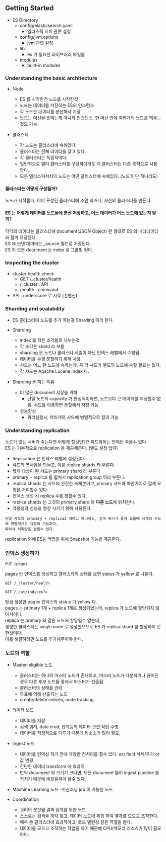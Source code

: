 ## Getting Started

- ES Directory
    - config/elasticsearch.yaml
        - 엘라스틱 서치 관련 설정
    - config/jvm.options
        - jvm 관련 설정
    - lib
        - es 가 필요한 라이브러리 파일들
    - modules
        - built-in modules
     
### Understanding the basic architecture

- Node
    - ES 를 시작한건 노드를 시작한것 
    - 노드는 데이터를 저장하는 ES의 인스턴스
    - 각 노드는 데이터를 분산해서 저장 
    - 노드는 머신을 뜻하는게 아니라 인스턴스. 한 머신 안에 여러개의 노드를 띄우는 것도 가능 

- 클러스터
    - 각 노드는 클러스터에 속해있다.
    - 클러스터는 전체 데이터를 갖고 있다.
    - 각 클러스터는 독립적이다.
    - 일반적으로 멀티 클러스터를 구성하더라도 각 클러스터는 다른 목적으로 사용한다.
    - 모든 엘라스틱서치의 노드는 어떤 클러스터에 속해있다. (노드가 단 하나라도)

#### 클러스터는 어떻게 구성될까?

노드가 시작될때, 이미 구성된 클러스터에 조인 하거나, 자신의 클러스터를 만든다.

#### ES 는 어떻게 데이터를 노드들에 분산 저장하고, 어느 데이터가 어느 노드에 있는지 알까?

각각의 데이터는 클러스터에 document(JSON Object) 란 형태로 ES 의 메타데이터와 함께 저장된다.  
ES 에 보낸 데이터는 _source 필드로 저장된다.  
ES 의 모든 document 는 index 로 그룹핑 된다.  

### Inspecting the cluster

- cluster health check
    - GET /_cluster/health
    - /_cluster : API
    - /health : command
- API : underscore 로 시작 (컨벤션)

### Sharding and scalability

- ES 클러스터에 노드를 추가 하는걸 Sharding 이라 한다.  

- Sharding
    - index 를 작은 조각들로 나누는것 
    - 각 조각은 shard 라 부름
    - sharding 은 노드나 클러스터 레벨이 아닌 인덱스 레벨에서 수행됨. 
    - 데이터를 수평 분할하기 위해 사용 
    - 샤드는 어느 한 노드에 속하는데, 꼭 각 샤드가 별도의 노드에 속할 필요는 없다.
    - 각 샤드는 Apache Lucene index 다.
    
- Sharding 을 하는 이유
    - 더 많은 document 저장을 위해
        - 단일 노드의 capacity 가 한정적이라면, 노드보다 큰 데이터를 저장할수 없음. 샤드를 이용하면 분할해서 저장 가능
    - 성능향상
        - 쿼리실행시, 여러개의 샤드에 병렬적으로 질의 가능 


### Understanding replication

노드가 있는 서버가 죽는다면 어떻게 할것인가? 하드웨어는 언제든 죽을수 있다..  
ES 는 기본적으로 replication 을 제공해준다. (별도 설정 없이) 

- Replication 은 인덱스 레벨에 설정된다. 
- 샤드의 복사본을 만들고, 이를 replica shards 라 부른다.  
- 복제 대상이 된 샤드는 primary shard 라 부른다
- primary + replica 를 합쳐서 replication group 이라 부른다.
- replica shards 는 샤드의 완전한 복제본이고, primary 샤드와 마찬가지로 검색 요청을 처리할수 있다. 
- 인덱스 생성 시 replica 수를 정할수 있다.  
- replica shards 는 그것의 primary shard 와 **다른 노드**에 위치한다.
- 가용성과 성능을 향상 시키기 위해 사용된다.

```
단일 샤드의 primary + replica2 개라고 하더라도, 검색 쿼리가 들어 왔을때 세개의 샤드에 병렬적으로 요청이 가능하다.
따라서 처리량을 늘릴수 있다.
```

replication 외에 ES는 백업을 위해 Snapshot 기능을 제공한다. 

### 인덱스 생성하기

```
PUT /pages
```

pages 란 인덱스를 생성하고 클러스터의 상태를 보면 status 가 yellow 로 나온다.  
```
GET /_cluster/health  
```
```
GET /_cat/indices?v
```
방금 생성한 pages 인덱스의 status 가 yellow 다.  
pages 는 primary 1개 + replica 1개로 생성되었는데, replica 가 노드에 할당되지 않아서이다.  
replica 는 primary 와 같은 노드에 할당될수 없는데,  
생성한 클러스터는 single node 로 생성했으므로 ES 가 replica shard 를 할당하지 못한것이다.  
이를 해결하려면 노드를 추가해주어야 한다.  

### 노드의 역할

- Master-eligible 노드
    - 클러스터는 하나의 마스터 노드가 존재하고, 마스터 노드가 다운되거나 끊어진 경우 다른 후보 노드들 중에서 마스터가 선출됨
    - 클러스터의 상태를 관리
    - 투표에 의해 선출되는 노드 
    - create/delete indices, node tracking
    
- 데이터 노드
    - 데이터를 저장
    - 검색 쿼리, data crud, 집계등의 데이터 관련 작업 수행
    - 데이터를 직접적으로 다루기 때문에 리소스가 많이 필요.
    
- Ingest 노드
    - 데이터를 인덱싱 하기 전에 다양한 전처리를 할수 있다. ex) field 삭제/추가 or 값 변경
    - 간단한 데이터 transform 에 효과적
    - 만약 document 의 크기가 크다면, 모든 document 들이 ingest pipeline 을 거치기 때문에 비효율적이 될수 있다.
    
- Machine Learning 노드
    -머신러닝 job 이 가능한 노드
  
- Coordination
    - 쿼리의 분산및 결과 집계를 위한 노드 
    - 스스로는 검색을 하지 않고, 데이터 노드에 위임 하여 결과를 모으고 조작한다.
    - 매우 큰 클러스터에 효과적이고, 로드 밸런싱 같은 역할을 한다.
    - 데이터를 모으고 조작하는 작업을 하기 때문에 CPU/메모리 리소스가 많이 필요하다.